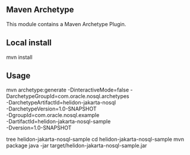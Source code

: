 ## Maven Archetype

This module contains a Maven Archetype Plugin.

## Local install

mvn install

## Usage

mvn archetype:generate -DinteractiveMode=false -DarchetypeGroupId=com.oracle.nosql.archetypes \
   -DarchetypeArtifactId=helidon-jakarta-nosql \
   -DarchetypeVersion=1.0-SNAPSHOT \
   -DgroupId=com.oracle.nosql.example \
   -DartifactId=helidon-jakarta-nosql-sample \
   -Dversion=1.0-SNAPSHOT 

tree helidon-jakarta-nosql-sample
cd helidon-jakarta-nosql-sample
mvn package
java -jar target/helidon-jakarta-nosql-sample.jar



